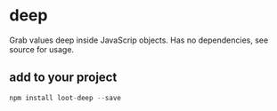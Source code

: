 # deep
Grab values deep inside JavaScrip objects. Has no dependencies, see source for usage.

## add to your project
```javascript
npm install loot-deep --save
```